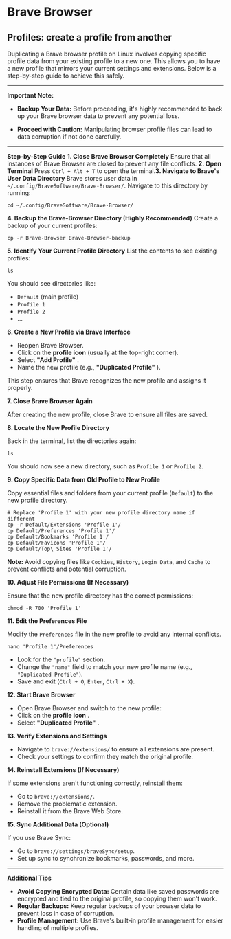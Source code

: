 # Brave Browser

## Profiles: create a profile from another

Duplicating a Brave browser profile on Linux involves copying specific profile data from your existing profile to a new one. This allows you to have a new profile that mirrors your current settings and extensions. Below is a step-by-step guide to achieve this safely.

---

**Important Note:**

- **Backup Your Data:**  Before proceeding, it's highly recommended to back up your Brave browser data to prevent any potential loss.

- **Proceed with Caution:**  Manipulating browser profile files can lead to data corruption if not done carefully.

---

**Step-by-Step Guide** **1. Close Brave Browser Completely**
Ensure that all instances of Brave Browser are closed to prevent any file conflicts.
**2. Open Terminal** Press `Ctrl + Alt + T` to open the terminal.**3. Navigate to Brave's User Data Directory** Brave stores user data in `~/.config/BraveSoftware/Brave-Browser/`. Navigate to this directory by running:

```Copy code
cd ~/.config/BraveSoftware/Brave-Browser/
```
**4. Backup the Brave-Browser Directory (Highly Recommended)**
Create a backup of your current profiles:

```Copy code
cp -r Brave-Browser Brave-Browser-backup
```
**5. Identify Your Current Profile Directory**
List the contents to see existing profiles:


```Copy code
ls
```

You should see directories like:

- `Default` (main profile)
- `Profile 1`
- `Profile 2`
- ...

**6. Create a New Profile via Brave Interface**

- Reopen Brave Browser.
- Click on the **profile icon**  (usually at the top-right corner).
- Select **"Add Profile"** .
- Name the new profile (e.g., **"Duplicated Profile"** ).

This step ensures that Brave recognizes the new profile and assigns it properly.

**7. Close Brave Browser Again**

After creating the new profile, close Brave to ensure all files are saved.

**8. Locate the New Profile Directory**

Back in the terminal, list the directories again:

```Copy code
ls
```

You should now see a new directory, such as `Profile 1` or `Profile 2`.

**9. Copy Specific Data from Old Profile to New Profile**

Copy essential files and folders from your current profile (`Default`) to the new profile directory.

```Copy code
# Replace 'Profile 1' with your new profile directory name if different
cp -r Default/Extensions 'Profile 1'/
cp Default/Preferences 'Profile 1'/
cp Default/Bookmarks 'Profile 1'/
cp Default/Favicons 'Profile 1'/
cp Default/Top\ Sites 'Profile 1'/
```

**Note:**  Avoid copying files like `Cookies`, `History`, `Login Data`, and `Cache` to prevent conflicts and potential corruption.

**10. Adjust File Permissions (If Necessary)**

Ensure that the new profile directory has the correct permissions:

```Copy code
chmod -R 700 'Profile 1'
```
**11. Edit the Preferences File**

Modify the `Preferences` file in the new profile to avoid any internal conflicts.

```Copy code
nano 'Profile 1'/Preferences
```

- Look for the `"profile"` section.
- Change the `"name"` field to match your new profile name (e.g., `"Duplicated Profile"`).
- Save and exit (`Ctrl + O`, `Enter`, `Ctrl + X`).

**12. Start Brave Browser**

- Open Brave Browser and switch to the new profile:
- Click on the **profile icon** .
- Select **"Duplicated Profile"** .

**13. Verify Extensions and Settings**

- Navigate to `brave://extensions/` to ensure all extensions are present.
- Check your settings to confirm they match the original profile.

**14. Reinstall Extensions (If Necessary)**

If some extensions aren't functioning correctly, reinstall them:

- Go to `brave://extensions/`.
- Remove the problematic extension.
- Reinstall it from the Brave Web Store.

**15. Sync Additional Data (Optional)**

If you use Brave Sync:
- Go to `brave://settings/braveSync/setup`.
- Set up sync to synchronize bookmarks, passwords, and more.

---

**Additional Tips**

- **Avoid Copying Encrypted Data:**  Certain data like saved passwords are encrypted and tied to the original profile, so copying them won't work.
- **Regular Backups:**  Keep regular backups of your browser data to prevent loss in case of corruption.
- **Profile Management:**  Use Brave's built-in profile management for easier handling of multiple profiles.
